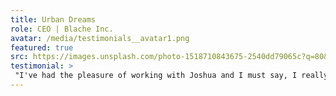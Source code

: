 ```yaml
---
title: Urban Dreams
role: CEO | Blache Inc.
avatar: /media/testimonials__avatar1.png
featured: true
src: https://images.unsplash.com/photo-1518710843675-2540dd79065c?q=80&w=3387&auto=format&fit=crop&ixlib=rb-4.0.3&ixid=M3wxMjA3fDB8MHxwaG90by1wYWdlfHx8fGVufDB8fHx8fA%3D%3D
testimonial: >
 "I've had the pleasure of working with Joshua and I must say, I really appreciate the all-around research that he applies to his work and how he consistently goes above and beyond in his efforts to deliver high-quality work."
---
```


